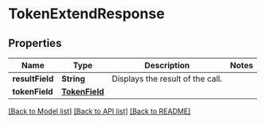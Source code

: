 # TokenExtendResponse

## Properties
Name | Type | Description | Notes
------------ | ------------- | ------------- | -------------
**resultField** | **String** | Displays the result of the call. | 
**tokenField** | [**TokenField**](TokenField.md) |  | 

[[Back to Model list]](../README.md#documentation-for-models) [[Back to API list]](../README.md#documentation-for-api-endpoints) [[Back to README]](../README.md)


